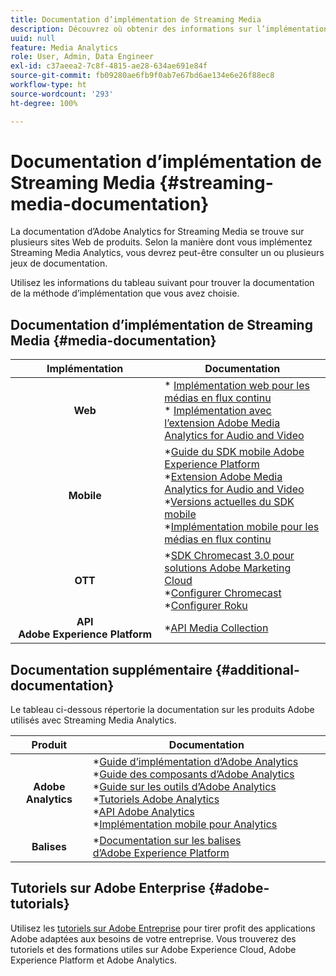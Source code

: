 ```yaml
---
title: Documentation d’implémentation de Streaming Media
description: Découvrez où obtenir des informations sur l’implémentation de Streaming Media.
uuid: null
feature: Media Analytics
role: User, Admin, Data Engineer
exl-id: c37aeea2-7c8f-4815-ae28-634ae691e84f
source-git-commit: fb09280ae6fb9f0ab7e67bd6ae134e6e26f88ec8
workflow-type: ht
source-wordcount: '293'
ht-degree: 100%

---
```


# Documentation d’implémentation de Streaming Media {#streaming-media-documentation}

La documentation d’Adobe Analytics for Streaming Media se trouve sur plusieurs sites Web de produits. Selon la manière dont vous implémentez Streaming Media Analytics, vous devrez peut-être consulter un ou plusieurs jeux de documentation.

Utilisez les informations du tableau suivant pour trouver la documentation de la méthode d’implémentation que vous avez choisie.

## Documentation d’implémentation de Streaming Media {#media-documentation}

| Implémentation | Documentation |
|:-----------------------:|----------------|
| **Web** | * [Implémentation web pour les médias en flux continu](/help/implementation/media-sdk/setup/web-implementation.md) <br>* [Implémentation avec l’extension Adobe Media Analytics for Audio and Video ](https://experienceleague.adobe.com/docs/experience-platform/tags/extensions/adobe/media-analytics-3x/overview.html?lang=fr) |
| **Mobile** | *[Guide du SDK mobile Adobe Experience Platform](https://developer.adobe.com/client-sdks/documentation/) <br> *[Extension Adobe Media Analytics for Audio and Video](https://developer.adobe.com/client-sdks/documentation/adobe-media-analytics/)<br> *[Versions actuelles du SDK mobile](https://developer.adobe.com/client-sdks/documentation/current-sdk-versions/) <br> *[Implémentation mobile pour les médias en flux continu](/help/implementation/media-sdk/setup/mobile-implementation.md) |  |  |
| **OTT** | *[SDK Chromecast 3.0 pour solutions Adobe Marketing Cloud](https://adobe-marketing-cloud.github.io/media-sdks/reference/chromecast/)<br> *[Configurer Chromecast](/help/implementation/media-sdk/setup/set-up-chromecast.md)<br> *[Configurer Roku](/help/implementation/media-sdk/setup/set-up-roku.md) |
| **API Adobe Experience Platform** | *[API Media Collection](/help/implementation/media-collection-api/mc-api-overview.md) |

## Documentation supplémentaire {#additional-documentation}

Le tableau ci-dessous répertorie la documentation sur les produits Adobe utilisés avec Streaming Media Analytics.

| Produit | Documentation |
|:-----------------------:|----------------|
| **Adobe Analytics** | *[Guide d’implémentation d’Adobe Analytics](https://experienceleague.adobe.com/docs/analytics/implementation/home.html?lang=fr)<br> *[Guide des composants d’Adobe Analytics](https://experienceleague.adobe.com/docs/analytics/components/home.html?lang=fr)<br> *[Guide sur les outils d’Adobe Analytics](https://experienceleague.adobe.com/docs/analytics/analyze/home.html?lang=fr)<br> *[Tutoriels Adobe Analytics](https://experienceleague.adobe.com/docs/analytics.html?lang=fr#tutorials) <br> *[API Adobe Analytics](https://developer.adobe.com/analytics-apis/docs/2.0/)<br> *[Implémentation mobile pour Analytics](https://developer.adobe.com/client-sdks/documentation/adobe-analytics/) |
| **Balises** | *[Documentation sur les balises d’Adobe Experience Platform](https://experienceleague.adobe.com/docs/experience-platform/tags/home.html?lang=fr) |

## Tutoriels sur Adobe Enterprise {#adobe-tutorials}

Utilisez les [tutoriels sur Adobe Entreprise](https://experienceleague.adobe.com/docs/home-tutorials.html?lang=fr) pour tirer profit des applications Adobe adaptées aux besoins de votre entreprise. Vous trouverez des tutoriels et des formations utiles sur Adobe Experience Cloud, Adobe Experience Platform et Adobe Analytics.
